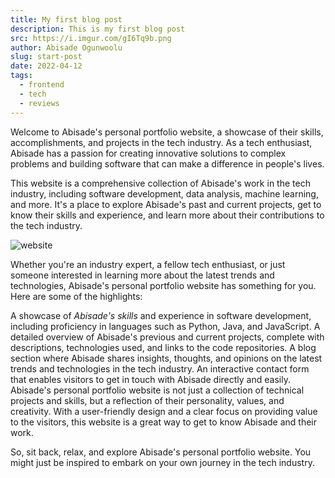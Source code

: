```yaml
---
title: My first blog post
description: This is my first blog post
src: https://i.imgur.com/gI6Tq9b.png
author: Abisade Ogunwoolu
slug: start-post
date: 2022-04-12
tags:
  - frontend
  - tech
  - reviews
---
```


Welcome to Abisade's personal portfolio website, a showcase of their skills, accomplishments, and projects in the tech industry. As a tech enthusiast, Abisade has a passion for creating innovative solutions to complex problems and building software that can make a difference in people's lives.

This website is a comprehensive collection of Abisade's work in the tech industry, including software development, data analysis, machine learning, and more. It's a place to explore Abisade's past and current projects, get to know their skills and experience, and learn more about their contributions to the tech industry.

![website](https://i.imgur.com/gI6Tq9b.png)

Whether you're an industry expert, a fellow tech enthusiast, or just someone interested in learning more about the latest trends and technologies, Abisade's personal portfolio website has something for you. Here are some of the highlights:

A showcase of *Abisade's skills* and experience in software development, including proficiency in languages such as Python, Java, and JavaScript.
A detailed overview of Abisade's previous and current projects, complete with descriptions, technologies used, and links to the code repositories.
A blog section where Abisade shares insights, thoughts, and opinions on the latest trends and technologies in the tech industry.
An interactive contact form that enables visitors to get in touch with Abisade directly and easily.
Abisade's personal portfolio website is not just a collection of technical projects and skills, but a reflection of their personality, values, and creativity. With a user-friendly design and a clear focus on providing value to the visitors, this website is a great way to get to know Abisade and their work.

So, sit back, relax, and explore Abisade's personal portfolio website. You might just be inspired to embark on your own journey in the tech industry.